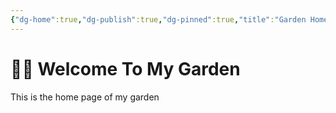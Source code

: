 ```yaml
---
{"dg-home":true,"dg-publish":true,"dg-pinned":true,"title":"Garden Home","created":"2024-01-16 15:14","updated":"2024-01-29 15:36","permalink":"/Garden Home/","pinned":true,"tags":["gardenEntry"],"dgPassFrontmatter":true,"noteIcon":""}
---
```



# 👏🏻 Welcome To My Garden

This is the home page of my garden